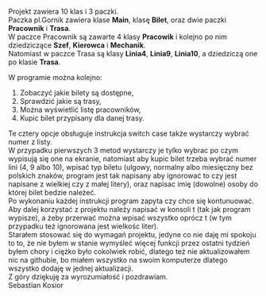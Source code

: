 Projekt zawiera 10 klas i 3 paczki. <br>
Paczka pl.Gornik zawiera klase <b>Main</b>, klasę <b>Bilet</b>, oraz dwie paczki <b>Pracownik</b> i <b>Trasa</b>. <br>
W paczce Pracownik są zawarte 4 klasy <b>Pracowik</b> i kolejno po nim dziedziczące <b>Szef</b>, <b>Kierowca</b> i <b>Mechanik</b>.<br>
Natomiast w paczce Trasa są klasy <b>Linia4</b>, <b>Linia9</b>, <b>Linia10</b>, a dziedziczą one po klasie <b>Trasa</b>.<br>

W programie można kolejno: <br>
1. Zobaczyć jakie bilety są dostępne,
2. Sprawdzić jakie są trasy,
3. Można wyświetlić listę pracowników,
4. Kupic bilet przypisany dla danej trasy.<br>

Te cztery opcje obsługuje instrukcja switch case także wystarczy wybrać numer z listy.<br>
W przypadku pierwszych 3 metod wystarczy je tylko wybrac po czym wypisują się one na ekranie, natomiast aby kupic 
bilet trzeba wybrać numer lini (4, 9 albo 10), wpisać typ biletu (ulgowy, normalny albo miesięczny bez polskich znaków, program jest 
tak napisany aby ignorować to czy jest napisane z wielkiej czy z małej litery), oraz napisac imię (dowolne) osoby do której bilet
bedzie należeć.<br>
Po wykonaniu każdej instrukcji program zapyta czy chce się kontunuować. Aby dalej korzystać z projektu należy napisać w
konsoli t (tak jak program wypisze), a żeby przerwać można wpisać wszystko oprócz t (w tym przypadku też ignorowana jest
wielkośc liter).<br>
Starałem stosować się do wymagań projektu, jedyne co nie daję mi spokoju to to, że nie byłem w stanie wymyśleć więcej funkcji
przez ostatni tydzień byłem chory i ciężko było cokolwiek robić, dlatego też nie aktualizowałem nic na githubie, bo 
miałem wszystko na swoim komputerze dlatego wszystko dodaję w jednej aktualizacji.<br>
Z góry dziękuję za wyrozumiałość i pozdrawiam.<br> Sebastian Kosior